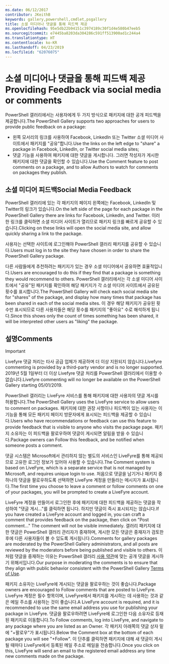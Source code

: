 ```yaml
---
ms.date: 06/12/2017
contributor: JKeithB
keywords: gallery,powershell,cmdlet,psgallery
title: 소셜 미디어나 댓글을 통해 피드백 제공
ms.openlocfilehash: 95e5db22b94151c3974189c30f1d4e580b47eeb5
ms.sourcegitcommit: e7445ba8203da304286c591ff513900ad1c244a4
ms.translationtype: HT
ms.contentlocale: ko-KR
ms.lasthandoff: 04/23/2019
ms.locfileid: "62076075"
---
```

# <a name="providing-feedback-via-social-media-or-comments"></a><span data-ttu-id="39c63-103">소셜 미디어나 댓글을 통해 피드백 제공</span><span class="sxs-lookup"><span data-stu-id="39c63-103">Providing Feedback via social media or comments</span></span>

<span data-ttu-id="39c63-104">PowerShell 갤러리에서는 사용자에게 두 가지 방식으로 패키지에 대한 공개 피드백을 제공합니다.</span><span class="sxs-lookup"><span data-stu-id="39c63-104">The PowerShell Gallery supports two approaches for users to provide public feedback on a package:</span></span>

- <span data-ttu-id="39c63-105">왼쪽 모서리의 링크를 사용하여 Facebook, LinkedIn 또는 Twitter 소셜 미디어 사이트에서 패키지를 "공유"합니다.</span><span class="sxs-lookup"><span data-stu-id="39c63-105">Use the links on the left edge to "share" a package in Facebook, LinkedIn, or Twitter social media sites;</span></span>
- <span data-ttu-id="39c63-106">댓글 기능을 사용하여 패키지에 대한 댓글을 게시합니다. 그러면 작성자가 게시한 패키지에 대한 댓글을 확인할 수 있습니다.</span><span class="sxs-lookup"><span data-stu-id="39c63-106">Use the Comment feature to post comments on a package, and to allow Authors to watch for comments on packages they publish.</span></span>

## <a name="social-media-feedback"></a><span data-ttu-id="39c63-107">소셜 미디어 피드백</span><span class="sxs-lookup"><span data-stu-id="39c63-107">Social Media Feedback</span></span>

<span data-ttu-id="39c63-108">PowerShell 갤러리에 있는 각 패키지의 페이지 왼쪽에는 Facebook, LinkedIn 및 Twitter의 링크가 있습니다.</span><span class="sxs-lookup"><span data-stu-id="39c63-108">On the left side of the page for each package in the PowerShell Gallery there are links for Facebook, LinkedIn, and Twitter.</span></span>
<span data-ttu-id="39c63-109">이러한 링크를 클릭하면 소셜 미디어 사이트가 열리므로 패키지 링크를 빠르게 공유할 수 있습니다.</span><span class="sxs-lookup"><span data-stu-id="39c63-109">Clicking on these links will open the social media site, and allow quickly sharing a link to the package.</span></span>

<span data-ttu-id="39c63-110">사용자는 선택한 사이트에 로그인해야 PowerShell 갤러리 패키지를 공유할 수 있습니다.</span><span class="sxs-lookup"><span data-stu-id="39c63-110">Users must log in to the site they have chosen in order to share the PowerShell Gallery package.</span></span>

<span data-ttu-id="39c63-111">다른 사람들에게 추천하려는 패키지가 있는 경우 소셜 미디어에서 공유하면 효율적입니다.</span><span class="sxs-lookup"><span data-stu-id="39c63-111">Users are encouraged to do this if they find that a package is something they would recommend to others.</span></span>
<span data-ttu-id="39c63-112">PowerShell 갤러리에서는 각 소셜 미디어 사이트에서 "공유"된 패키지를 확인하여 해당 패키지가 각 소셜 미디어 사이트에서 공유된 횟수를 표시합니다.</span><span class="sxs-lookup"><span data-stu-id="39c63-112">The PowerShell Gallery will check each social media site for "shares" of the package, and display how many times that package has been shared in each of the social media sites.</span></span>
<span data-ttu-id="39c63-113">이 경우 해당 패키지가 공유된 횟수만 표시되므로 다른 사용자들은 해당 횟수를 패키지의 "좋아요" 수로 해석하게 됩니다.</span><span class="sxs-lookup"><span data-stu-id="39c63-113">Since this shows only the count of times something has been shared, it will be interpreted other users as "liking" the package.</span></span>

## <a name="comments"></a><span data-ttu-id="39c63-114">설명</span><span class="sxs-lookup"><span data-stu-id="39c63-114">Comments</span></span>

> [!IMPORTANT]
> <span data-ttu-id="39c63-115">Livefyre 댓글 처리는 타사 공급 업체가 제공하며 더 이상 지원되지 않습니다.</span><span class="sxs-lookup"><span data-stu-id="39c63-115">Livefyre commenting is provided by a third-party vendor and is no longer supported.</span></span>
> <span data-ttu-id="39c63-116">2019년 5월 1일부터 더 이상 Livefyre 댓글 처리를 PowerShell 갤러리에서 이용할 수 없습니다.</span><span class="sxs-lookup"><span data-stu-id="39c63-116">Livefyre commenting will no longer be available on the PowerShell Gallery starting 05/01/2019.</span></span> 

<span data-ttu-id="39c63-117">PowerShell 갤러리는 LiveFyre 서비스를 통해 패키지에 대한 사용자의 댓글 게시를 허용합니다.</span><span class="sxs-lookup"><span data-stu-id="39c63-117">The PowerShell Gallery uses the LiveFyre service to allow users to comment on packages.</span></span>
<span data-ttu-id="39c63-118">패키지에 대한 권장 사항이나 피드백이 있는 사용자는 이 기능을 통해 모든 패키지 페이지 방문자에게 표시되는 피드백을 제공할 수 있습니다.</span><span class="sxs-lookup"><span data-stu-id="39c63-118">Users who have recommendations or feedback can use this feature to provide feedback that is visible to anyone who visits the package page.</span></span>
<span data-ttu-id="39c63-119">패키지 소유자는 이 피드백을 팔로우하여 댓글이 게시되면 알림을 받을 수 있습니다.</span><span class="sxs-lookup"><span data-stu-id="39c63-119">Package owners can Follow this feedback, and be notified when someone posts a comment.</span></span>

<span data-ttu-id="39c63-120">댓글 시스템은 Microsoft에서 관리하지 않는 별도의 서비스인 LiveFyre를 통해 제공되므로 고유한 로그인 정보가 있어야 사용할 수 있습니다.</span><span class="sxs-lookup"><span data-stu-id="39c63-120">The Comment system is based on LiveFyre, which is a separate service that is not managed by Microsoft, and requires unique login to use.</span></span>
<span data-ttu-id="39c63-121">처음으로 댓글을 남기거나 패키지 중 하나의 댓글을 팔로우하도록 선택하면 LiveFyre 계정을 만들라는 메시지가 표시됩니다.</span><span class="sxs-lookup"><span data-stu-id="39c63-121">The first time you choose to leave a comment or follow comments on one of your packages, you will be prompted to create a LiveFyre account.</span></span>

<span data-ttu-id="39c63-122">LiveFyre 계정을 만들어서 로그인한 후에 패키지에 대한 피드백을 제공하는 댓글을 작성하여 "댓글 게시..."를 클릭하면 됩니다. 하지만 댓글이 즉시 표시되지는 않습니다.</span><span class="sxs-lookup"><span data-stu-id="39c63-122">If you have created a LiveFyre account and logged in, you can craft a comment that provides feedback on the package, then click on "Post comment..." The comment will not be visible immediately.</span></span>
<span data-ttu-id="39c63-123">갤러리 패키지에 대한 댓글은 PowerShell 갤러리 관리자가 중재하며, 게시한 모든 댓글은 중재자가 검토한 후에 다른 사용자들이 볼 수 있도록 게시됩니다.</span><span class="sxs-lookup"><span data-stu-id="39c63-123">Comments for gallery packages are moderated by the PowerShell Gallery administrators, and all posts are reviewed by the moderators before being published and visible to others.</span></span>
<span data-ttu-id="39c63-124">이처럼 댓글을 중재하는 이유는 PowerShell 갤러리 [사용 약관](https://www.powershellgallery.com/policies/Terms)에 맞는 공개 댓글을 게시하기 위해서입니다.</span><span class="sxs-lookup"><span data-stu-id="39c63-124">Our purpose in moderating the comments is to ensure that they align with public behavior consistent with the PowerShell Gallery [Terms of Use](https://www.powershellgallery.com/policies/Terms).</span></span>

<span data-ttu-id="39c63-125">패키지 소유자는 LiveFyre에 게시되는 댓글을 팔로우하는 것이 좋습니다.</span><span class="sxs-lookup"><span data-stu-id="39c63-125">Package owners are encouraged to Follow comments that are posted to LiveFyre.</span></span>
<span data-ttu-id="39c63-126">LiveFyre 계정은 필수 항목이며, LiveFyre에서 패키지를 게시하는 데 사용하는 것과 같은 메일 주소를 사용하는 것이 좋습니다.</span><span class="sxs-lookup"><span data-stu-id="39c63-126">A LiveFyre account is required, and it is recommended to use the same email address you use for publishing your package in LiveFyre.</span></span>
<span data-ttu-id="39c63-127">댓글을 팔로우하려면 LiveFyre에 로그인한 다음 소유자로 등재된 패키지로 이동합니다.</span><span class="sxs-lookup"><span data-stu-id="39c63-127">To Follow comments, log into LiveFyre, and navigate to any package where you are listed as an Owner.</span></span>
<span data-ttu-id="39c63-128">각 패키지 아래쪽의 댓글 상자 밑에 "+팔로우"가 표시됩니다.</span><span class="sxs-lookup"><span data-stu-id="39c63-128">Below the Comment box at the bottom of each package you will see "+Follow".</span></span>
<span data-ttu-id="39c63-129">이 단추를 클릭하면 패키지에 대해 새 댓글이 게시될 때마다 LiveFyre에서 등록된 메일 주소로 메일을 전송합니다.</span><span class="sxs-lookup"><span data-stu-id="39c63-129">Once you click on this, LiveFyre will send an email to the registered email address any time new comments made on the package.</span></span>
